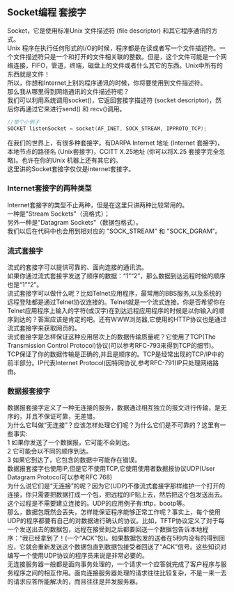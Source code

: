 ## Socket编程 套接字
Socket，它是使用标准Unix 文件描述符 (file descriptor) 和其它程序通讯的方式。   
Unix 程序在执行任何形式的I/O的时候，程序都是在读或者写一个文件描述符。一个文件描述符只是一个和打开的文件相关联的整数。但是，这个文件可能是一个网络连接，FIFO，管道，终端，磁盘上的文件或者什么其它的东西。Unix中所有的东西就是文件！   
所以，你想和Internet上别的程序通讯的时候，你将要使用到文件描述符。   
那么我从哪里得到网络通讯的文件描述符呢？   
我们可以利用系统调用socket()，它返回套接字描述符 (socket descriptor)，然后你再通过它来进行send() 和 recv()调用。   
```c
//举个小例子   
SOCKET listenSocket = socket(AF_INET, SOCK_STREAM, IPPROTO_TCP);    
```    
在我们的世界上，有很多种套接字。有DARPA Internet 地址 (Internet 套接字)，本地节点的路径名 (Unix套接字)，CCITT X.25地址 (你可以将X.25 套接字完全忽略)。也许在你的Unix 机器上还有其它的。   
这里讲的Socket套接字仅仅是internet套接字。   
### Internet套接字的两种类型   
Internet套接字的类型不止两种，但是在这里只讲两种比较常用的。   
一种是"Stream Sockets"（流格式）；   
另外一种是"Datagram Sockets"（数据包格式）。   
我们以后在代码中也会用到相对应的 "SOCK_STREAM" 和 "SOCK_DGRAM"。   
### 流式套接字
流式的套接字可以提供可靠的、面向连接的通讯流。   
如果你通过流式套接字发送了顺序的数据：“1”“2”，那么数据到达远程时候的顺序也是“1”“2”。   
流式套接字可以做什么呢？比如Telnet应用程序，最常用的BBS服务,以及系统的远程登陆都是通过Telnet协议连接的。Telnet就是一个流式连接。你是否希望你在Telnet应用程序上输入的字符(或汉字)在到达远程应用程序的时候是以你输入的顺序到达的？答案应该是肯定的吧。还有WWW浏览器,它使用的HTTP协议也是通过流式套接字来获取网页的。   
流式套接字是怎样保证这种应用层次上的数据传输质量呢？它使用了TCP(The Transmission Control Protocol)协议(可以参考RFC-793来得到TCP的细节)。TCP保证了你的数据传输是正确的,并且是顺序的。TCP是经常出现的TCP/IP中的前半部分。IP代表Internet Protocol(因特网协议,参考RFC-791)IP只处理网络路由。   
### 数据报套接字 
数据报套接字定义了一种无连接的服务，数据通过相互独立的报文进行传输，是无序的，并且不保证可靠，无差错。   
为什么它叫做“无连接”？应该怎样处理它们呢？为什么它们是不可靠的？这里有一些事实:    
1 如果你发送了一个数据报，它可能不会到达。   
2 它可能会以不同的顺序到达。   
3 如果它到达了，它包含的数据中可能存在错误。   
数据报套接字也使用IP,但是它不使用TCP,它使用使用者数据报协议UDP(User Datagram Protocol可以参考RFC 768)   
为什么说它们是“无连接”的呢？因为它(UDP)不像流式套接字那样维护一个打开的连接，你只需要把数据打成一个包，把远程的IP贴上去，然后把这个包发送出去。这个过程是不需要建立连接的。UDP的应用例子有:tftp，bootp等。   
那么，数据包既然会丢失，怎样能保证程序能够正常工作呢？事实上，每个使用UDP的程序都要有自己的对数据进行确认的协议。比如，TFTP协议定义了对于每一个发送出去的数据包，远程在接受到之后都要回送一个数据包告诉本地程序：“我已经拿到了！(一个“ACK”包)。如果数据包发的送者在5秒内没有的得到回应，它就会重新发送这个数据包直到数据包接受者回送了“ACK”信号。这些知识对编写一个使用UDP协议的程序员来说是非常必要的。    
无连接服务器一般都是面向事务处理的，一个请求一个应答就完成了客户程序与服务程序之间的相互作用。面向连接服务器处理的请求往往比较复杂，不是一来一去的请求应答所能解决的，而且往往是并发服务器。   